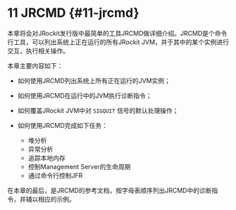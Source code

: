 # 11 JRCMD {#11-jrcmd}

本章将会对JRockit发行版中最简单的工具JRCMD做详细介绍。JRCMD是个命令行工具，可以列出系统上正在运行的所有JRockit JVM，并于其中的某个实例进行交互，执行相关操作。

本章主要内容如下：

* 如何使用JRCMD列出系统上所有正在运行的JVM实例；
* 如何使用JRCMD在运行中的JVM执行诊断指令；
* 如何覆盖JRockit JVM中对
  `SIGQUIT`
  信号的默认处理操作；
* 如何使用JRCMD完成如下任务：
 
  * 堆分析
  * 异常分析
  * 追踪本地内存
  * 控制Management Server的生命周期
  * 通过命令行控制JFR

在本章的最后，是JRCMD的参考文档，按字母表顺序列出JRCMD中的诊断指令，并辅以相应的示例。

